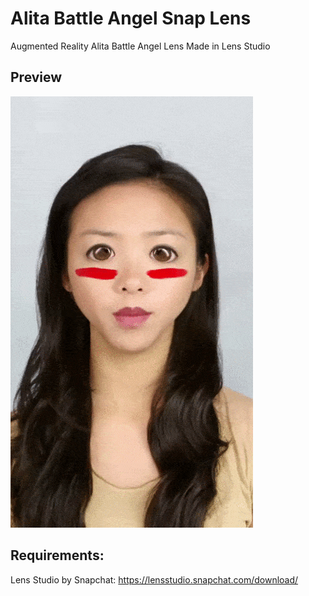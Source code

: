 # Alita Battle Angel Snap Lens
Augmented Reality Alita Battle Angel Lens Made in Lens Studio

## Preview
![](preview.gif)

## Requirements:
Lens Studio by Snapchat: https://lensstudio.snapchat.com/download/
